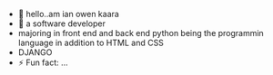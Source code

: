 - 👋 hello..am ian owen kaara
- 👀 a software developer 
- majoring in front end and back end 
python being the programmin language 
  in addition to HTML and CSS
- DJANGO
- ⚡ Fun fact: ...

<!---
Karuriianowenkaara/Karuriianowenkaara is a ✨ special ✨ repository because its `README.md` (this file) appears on your GitHub profile.
You can click the Preview link to take a look at your changes.
--->
